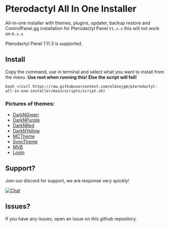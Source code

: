 # Pterodactyl All In One Installer


All-in-one installer with themes, plugins, updater, backup restore and ControlPanel.gg installation for Pterodactyl Panel ``V1.x.x`` this will not work on ``0.x.x``

Pterodactyl Panel 1.11.3 is supported.



## Install
Copy the command, use in terminal and select what you want to install from the menu.
**Use root when running this! Else the script will fail!**  
```
bash <(curl https://raw.githubusercontent.com/eldzejgm/pterodactyl-all-in-one-installer/main/scripts/script.sh)
```

### Pictures of themes:
- [DarkNGreen](https://github.com/eldzejgm/pterodactyl-all-in-one-installer/blob/main/theme-images/darkngreen.md)
- [DarkNPurple](https://github.com/eldzejgm/pterodactyl-all-in-one-installer/blob/main/theme-images/darknpurple.md)
- [DarkNRed](https://github.com/eldzejgm/pterodactyl-all-in-one-installer/blob/main/theme-images/darknred.md)
- [DarkNYellow](https://github.com/eldzejgm/pterodactyl-all-in-one-installer/blob/main/theme-images/darknyellow.md)
- [MCTheme](https://github.com/eldzejgm/pterodactyl-all-in-one-installer/blob/main/theme-images/mctheme.md)
- [SyncTheme](https://github.com/eldzejgm/pterodactyl-all-in-one-installer/blob/main/theme-images/synctheme.md)
- [MVB](https://github.com/eldzejgm/pterodactyl-all-in-one-installer/blob/main/theme-images/mvb.md)
- [Login](https://github.com/eldzejgm/pterodactyl-all-in-one-installer/blob/main/theme-images/login.md)
  

## Support?
Join our discord for support, we are response very quickly!

[![Chat](https://img.shields.io/badge/chat-on%20discord-7289da.svg)](https://discord.gg/r3PpmrNEjb)

## Issues?
If you have any issues, open an issue on this github repository.

